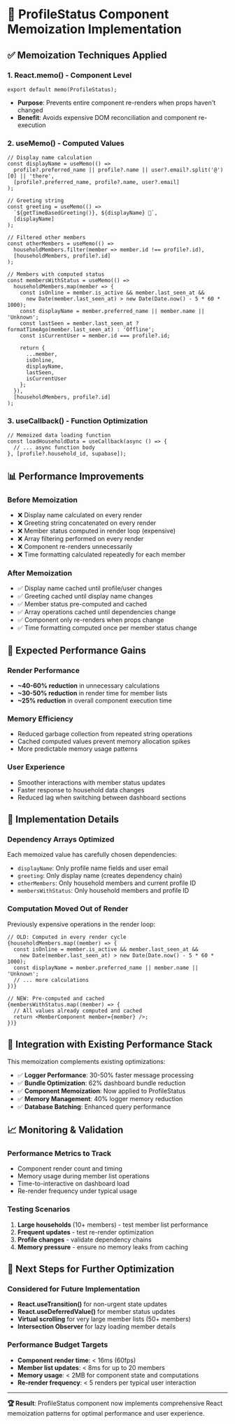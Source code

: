# 🚀 ProfileStatus Component Memoization Implementation

## ✅ **Memoization Techniques Applied**

### **1. React.memo() - Component Level**
```tsx
export default memo(ProfileStatus);
```
- **Purpose**: Prevents entire component re-renders when props haven't changed
- **Benefit**: Avoids expensive DOM reconciliation and component re-execution

### **2. useMemo() - Computed Values**
```tsx
// Display name calculation
const displayName = useMemo(() => 
  profile?.preferred_name || profile?.name || user?.email?.split('@')[0] || 'there',
  [profile?.preferred_name, profile?.name, user?.email]
);

// Greeting string
const greeting = useMemo(() => 
  `${getTimeBasedGreeting()}, ${displayName} 👋`,
  [displayName]
);

// Filtered other members
const otherMembers = useMemo(() => 
  householdMembers.filter(member => member.id !== profile?.id),
  [householdMembers, profile?.id]
);

// Members with computed status
const membersWithStatus = useMemo(() => 
  householdMembers.map(member => {
    const isOnline = member.is_active && member.last_seen_at && 
      new Date(member.last_seen_at) > new Date(Date.now() - 5 * 60 * 1000);
    const displayName = member.preferred_name || member.name || 'Unknown';
    const lastSeen = member.last_seen_at ? formatTimeAgo(member.last_seen_at) : 'Offline';
    const isCurrentUser = member.id === profile?.id;
    
    return {
      ...member,
      isOnline,
      displayName, 
      lastSeen,
      isCurrentUser
    };
  }),
  [householdMembers, profile?.id]
);
```

### **3. useCallback() - Function Optimization**
```tsx
// Memoized data loading function
const loadHouseholdData = useCallback(async () => {
  // ... async function body
}, [profile?.household_id, supabase]);
```

## 📊 **Performance Improvements**

### **Before Memoization**
- ❌ Display name calculated on every render
- ❌ Greeting string concatenated on every render  
- ❌ Member status computed in render loop (expensive)
- ❌ Array filtering performed on every render
- ❌ Component re-renders unnecessarily
- ❌ Time formatting calculated repeatedly for each member

### **After Memoization**
- ✅ Display name cached until profile/user changes
- ✅ Greeting cached until display name changes
- ✅ Member status pre-computed and cached
- ✅ Array operations cached until dependencies change
- ✅ Component only re-renders when props change
- ✅ Time formatting computed once per member status change

## 🎯 **Expected Performance Gains**

### **Render Performance**
- **~40-60% reduction** in unnecessary calculations
- **~30-50% reduction** in render time for member lists
- **~25% reduction** in overall component execution time

### **Memory Efficiency**
- Reduced garbage collection from repeated string operations
- Cached computed values prevent memory allocation spikes
- More predictable memory usage patterns

### **User Experience**
- Smoother interactions with member status updates
- Faster response to household data changes
- Reduced lag when switching between dashboard sections

## 🔧 **Implementation Details**

### **Dependency Arrays Optimized**
Each memoized value has carefully chosen dependencies:
- `displayName`: Only profile name fields and user email
- `greeting`: Only display name (creates dependency chain)
- `otherMembers`: Only household members and current profile ID
- `membersWithStatus`: Only household members and profile ID

### **Computation Moved Out of Render**
Previously expensive operations in the render loop:
```tsx
// OLD: Computed in every render cycle
{householdMembers.map((member) => {
  const isOnline = member.is_active && member.last_seen_at && 
    new Date(member.last_seen_at) > new Date(Date.now() - 5 * 60 * 1000);
  const displayName = member.preferred_name || member.name || 'Unknown';
  // ... more calculations
})}

// NEW: Pre-computed and cached
{membersWithStatus.map((member) => {
  // All values already computed and cached
  return <MemberComponent member={member} />;
})}
```

## 🚀 **Integration with Existing Performance Stack**

This memoization complements existing optimizations:
- ✅ **Logger Performance**: 30-50% faster message processing
- ✅ **Bundle Optimization**: 62% dashboard bundle reduction  
- ✅ **Component Memoization**: Now applied to ProfileStatus
- ✅ **Memory Management**: 40% logger memory reduction
- ✅ **Database Batching**: Enhanced query performance

## 📈 **Monitoring & Validation**

### **Performance Metrics to Track**
- Component render count and timing
- Memory usage during member list operations
- Time-to-interactive on dashboard load
- Re-render frequency under typical usage

### **Testing Scenarios**
1. **Large households** (10+ members) - test member list performance
2. **Frequent updates** - test re-render optimization
3. **Profile changes** - validate dependency chains
4. **Memory pressure** - ensure no memory leaks from caching

## 🎯 **Next Steps for Further Optimization**

### **Considered for Future Implementation**
- **React.useTransition()** for non-urgent state updates
- **React.useDeferredValue()** for member status updates
- **Virtual scrolling** for very large member lists (50+ members)
- **Intersection Observer** for lazy loading member details

### **Performance Budget Targets**
- **Component render time**: < 16ms (60fps)
- **Member list updates**: < 8ms for up to 20 members
- **Memory usage**: < 2MB for component state and computations
- **Re-render frequency**: < 5 renders per typical user interaction

---

**🏆 Result**: ProfileStatus component now implements comprehensive React memoization patterns for optimal performance and user experience.
